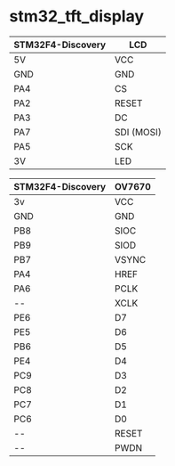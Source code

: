 # stm32_tft_display



|STM32F4-Discovery|LCD|
|--|--|
|5V|VCC|
|GND|GND|
|PA4|CS|
|PA2|RESET|
|PA3|DC|
|PA7|SDI (MOSI)|
|PA5|SCK|
|3V|LED|


|STM32F4-Discovery|OV7670|
|--|--|
|3v|VCC|
|GND|GND|
|PB8|SIOC|
|PB9|SIOD|
|PB7|VSYNC|
|PA4|HREF|
|PA6|PCLK|
|--|XCLK|
|PE6|D7|
|PE5|D6|
|PB6|D5|
|PE4|D4|
|PC9|D3|
|PC8|D2|
|PC7|D1|
|PC6|D0|
|--|RESET|
|--|PWDN|
